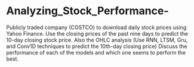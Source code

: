 # Analyzing_Stock_Performance-

Publicly traded company (COSTCO) to download daily stock prices using Yahoo Finance.
Use the closing prices of the past nine days to predict the 10-day closing stock price. Also the OHLC analysis
(Use RNN, LTSM, Gru, and Conv1D techniques to predict the 10th-day closing price) 
Discuss the performance of each of the models and which one seems to perform the best.
